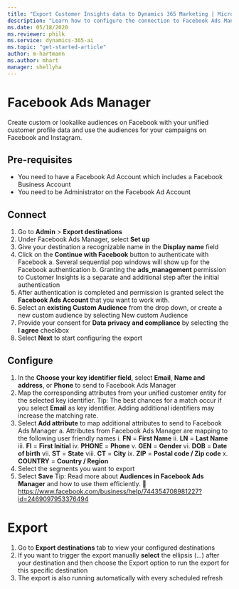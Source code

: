 ```yaml
---
title: "Export Customer Insights data to Dynamics 365 Marketing | Microsoft Docs"
description: "Learn how to configure the connection to Facebook Ads Manager."
ms.date: 05/18/2020
ms.reviewer: philk
ms.service: dynamics-365-ai
ms.topic: "get-started-article"
author: m-hartmann
ms.author: mhart
manager: shellyha
---
```


# Facebook Ads Manager
Create custom or lookalike audiences on Facebook with your unified customer profile data and use the audiences for your campaigns on Facebook and Instagram.

## Pre-requisites
-	You need to have a Facebook Ad Account which includes a Facebook Business Account
-	You need to be Administrator on the Facebook Ad Account

## Connect
1.	Go to **Admin** > **Export destinations**
2.	Under Facebook Ads Manager, select **Set up**
3.	Give your destination a recognizable name in the **Display name** field
4.	Click on the **Continue with Facebook** button to authenticate with Facebook
a.	Several sequential pop windows will show up for the Facebook authentication 
b.  Granting the **ads_management** permission to Customer Insights is a separate and additional step after the initial authentication
5.	After authentication is completed and permission is granted select the **Facebook Ads Account** that you want to work with. 
6.	Select an **existing Custom Audience** from the drop down, or create a new custom audience by selecting New custom Audience
7.	Provide your consent for **Data privacy and compliance** by selecting the **I agree** checkbox
8.	Select **Next** to start configuring the export

## Configure
1.	In the **Choose your key identifier field**, select **Email**, **Name and address**, or **Phone** to send to Facebook Ads Manager
2.	Map the corresponding attributes from your unified customer entity for the selected key identifier.
Tip: The best chances for a match occur if you select **Email** as key identifier. Adding additional identifiers may increase the matching rate. 
3.	Select **Add attribute** to map additional attributes to send to Facebook Ads Manager
a.	Attributes from Facebook Ads Manager are mapping to the following user friendly names
i.	**FN** = **First Name**
ii.	**LN** = **Last Name**
iii.	**FI** = **First Initial**
iv.	**PHONE** = **Phone**
v.	**GEN** = **Gender**
vi.	**DOB** = **Date of birth**
vii.	**ST** = **State**
viii.	**CT** = **City**
ix.	**ZIP** = **Postal code / Zip code**
x.	**COUNTRY** = **Country / Region**
4.	Select the segments you want to export
5.	Select **Save**
Tip: Read more about **Audiences in Facebook Ads Manager** and how to use them efficiently.  https://www.facebook.com/business/help/744354708981227?id=2469097953376494

# Export
1.	Go to **Export destinations** tab to view your configured destinations 
2.	If you want to trigger the export manually **select** the ellipsis (...) after your destination and then choose the Export option to run the export for this specific destination
3.	The export is also running automatically with every scheduled refresh
